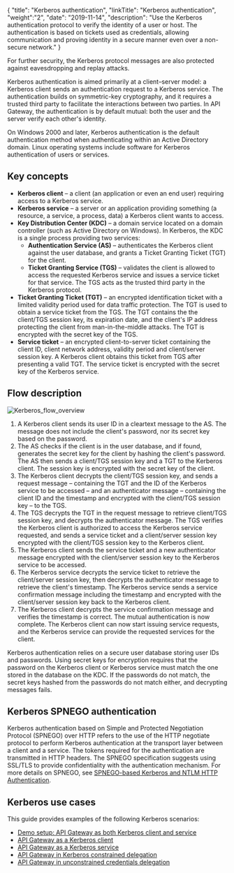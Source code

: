 {
"title": "Kerberos authentication",
"linkTitle": "Kerberos authentication",
"weight":"2",
"date": "2019-11-14",
"description": "Use the Kerberos authentication protocol to verify the identity of a user or host. The authentication is based on tickets used as credentials, allowing communication and proving identity in a secure manner even over a non-secure network."
}

For further security, the Kerberos protocol messages are also protected against eavesdropping and replay attacks.

Kerberos authentication is aimed primarily at a client–server model: a Kerberos client sends an authentication request to a Kerberos service. The authentication builds on symmetric-key cryptography, and it requires a trusted third party to facilitate the interactions between two parties. In API Gateway, the authentication is by default mutual: both the user and the server verify each other's identity.

On Windows 2000 and later, Kerberos authentication is the default authentication method when authenticating within an Active Directory domain. Linux operating systems include software for Kerberos authentication of users or services.

## Key concepts

* **Kerberos client** – a client (an application or even an end user) requiring access to a Kerberos service.
* **Kerberos service** – a server or an application providing something (a resource, a service, a process, data) a Kerberos client wants to access.
* **Key Distribution Center (KDC)** – a domain service located on a domain controller (such as Active Directory on Windows). In Kerberos, the KDC is a single process providing two services:
    * **Authentication Service (AS)** – authenticates the Kerberos client against the user database, and grants a Ticket Granting Ticket (TGT) for the client.
    * **Ticket Granting Service (TGS)** – validates the client is allowed to access the requested Kerberos service and issues a service ticket for that service. The TGS acts as the trusted third party in the Kerberos protocol.
* **Ticket Granting Ticket (TGT)** – an encrypted identification ticket with a limited validity period used for data traffic protection. The TGT is used to obtain a service ticket from the TGS. The TGT contains the the client/TGS session key, its expiration date, and the client's IP address protecting the client from man-in-the-middle attacks. The TGT is encrypted with the secret key of the TGS.
* **Service ticket** – an encrypted client-to-server ticket containing the client ID, client network address, validity period and client/server session key. A Kerberos client obtains this ticket from TGS after presenting a valid TGT. The service ticket is encrypted with the secret key of the Kerberos service.

## Flow description

![Kerberos_flow_overview](/Images/IntegrationGuides/KerberosIntegration/Kerberos_flow_overview.png)

1. A Kerberos client sends its user ID in a cleartext message to the AS. The message does not include the client's password, nor its secret key based on the password.
2. The AS checks if the client is in the user database, and if found, generates the secret key for the client by hashing the client's password. The AS then sends a client/TGS session key and a TGT to the Kerberos client. The session key is encrypted with the secret key of the client.
3. The Kerberos client decrypts the client/TGS session key, and sends a request message – containing the TGT and the ID of the Kerberos service to be accessed – and an authenticator message – containing the client ID and the timestamp and encrypted with the client/TGS session key – to the TGS.
4. The TGS decrypts the TGT in the request message to retrieve client/TGS session key, and decrypts the authenticator message. The TGS verifies the Kerberos client is authorized to access the Kerberos service requested, and sends a service ticket and a client/server session key encrypted with the client/TGS session key to the Kerberos client.
5. The Kerberos client sends the service ticket and a new authenticator message encrypted with the client/server session key to the Kerberos service to be accessed.
6. The Kerberos service decrypts the service ticket to retrieve the client/server session key, then decrypts the authenticator message to retrieve the client's timestamp. The Kerberos service sends a service confirmation message including the timestamp and encrypted with the client/server session key back to the Kerberos client.
7. The Kerberos client decrypts the service confirmation message and verifies the timestamp is correct. The mutual authentication is now complete. The Kerberos client can now start issuing service requests, and the Kerberos service can provide the requested services for the client.

Kerberos authentication relies on a secure user database storing user IDs and passwords. Using secret keys for encryption requires that the password on the Kerberos client or Kerberos service must match the one stored in the database on the KDC. If the passwords do not match, the secret keys hashed from the passwords do not match either, and decrypting messages fails.

## Kerberos SPNEGO authentication

Kerberos authentication based on Simple and Protected Negotiation Protocol (SPNEGO) over HTTP refers to the use of the HTTP negotiate protocol to perform Kerberos authentication at the transport layer between a client and a service. The tokens required for the authentication are transmitted in HTTP headers. The SPNEGO specification suggests using SSL/TLS to provide confidentiality with the authentication mechanism. For more details on SPNEGO, see [SPNEGO-based Kerberos and NTLM HTTP Authentication](http://tools.ietf.org/html/rfc4559).

## Kerberos use cases

This guide provides examples of the following Kerberos scenarios:

* [Demo setup: API Gateway as both Kerberos client and service](Kerberos_demo/kerberos_use_case_demo.htm)
* [API Gateway as a Kerberos client](Kerberos_client/kerberos_use_case_client.htm)
* [API Gateway as a Kerberos service](Kerberos_service/kerberos_use_case_service.htm)
* [API Gateway in Kerberos constrained delegation](KerberosConstrainedDelegation/kerberos_use_case_KCD.htm)
* [API Gateway in unconstrained credentials delegation](UnconstrainedCredentialsDelegation/kerberos_use_case_ucd.htm)
